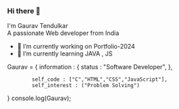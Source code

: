### Hi there 👋


I'm Gaurav Tendulkar <br>
A passionate Web developer from India



- 🔭 I’m currently working on Portfolio-2024
- 🌱 I’m currently learning JAVA , JS
<!-- 
  👯 I’m looking to collaborate on ...
- 🤔 I’m looking for help with ...
- 💬 Ask me about ...
- 📫 How to reach me: ...
- 😄 Pronouns: ...
- ⚡ Fun fact: ...
 -->


Gaurav = { 
            information : {
            status : "Software Developer",
            <!-- company: "Srijan Technologies" -->
           },
           
            self_code : ["C","HTML","CSS","JavaScript"],
            self_interest : ("Problem Solving")
}
console.log(Gaurav);          
